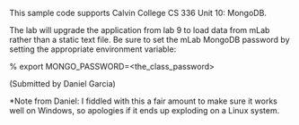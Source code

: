 This sample code supports Calvin College CS 336 Unit 10: MongoDB.

The lab will upgrade the application from lab 9 to load data from mLab rather than a static text file. Be sure to set the mLab MongoDB password by setting the appropriate environment variable:

% export MONGO_PASSWORD=<the_class_password>

(Submitted by Daniel Garcia)

*Note from Daniel: I fiddled with this a fair amount to make sure it works well on Windows, so apologies if it ends up exploding on a Linux system.
